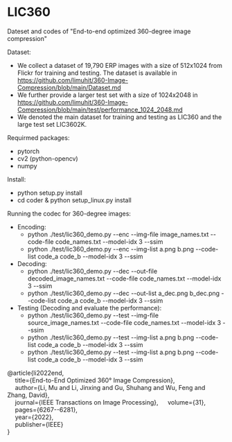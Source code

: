 # LIC360
Dateset and codes of "End-to-end optimized 360-degree image compression"

Dataset:
- We collect a dataset of 19,790 ERP images with a size of 512x1024 from Flickr for training and testing. The dataset is available in 
https://github.com/limuhit/360-Image-Compression/blob/main/Dataset.md
- We further provide a larger test set with a size of 1024x2048 in https://github.com/limuhit/360-Image-Compression/blob/main/test/performance_1024_2048.md
- We denoted the main dataset for training and testing as LIC360 and the large test set LIC3602K.

Requirmed packages:
- pytorch
- cv2 (python-opencv)
- numpy 
 
Install:
* python setup.py install
* cd coder & python setup_linux.py install
	
Running the codec for 360-degree images:
* Encoding:
 	* python ./test/lic360_demo.py --enc --img-file image_names.txt --code-file code_names.txt --model-idx 3 --ssim
 	* python ./test/lic360_demo.py --enc --img-list a.png b.png --code-list code_a code_b --model-idx 3 --ssim
* Decoding:
 	* python ./test/lic360_demo.py --dec --out-file decoded_image_names.txt --code-file code_names.txt --model-idx 3 --ssim
 	* python ./test/lic360_demo.py --dec --out-list a_dec.png b_dec.png --code-list code_a code_b --model-idx 3 --ssim
* Testing (Decoding and evaluate the performance):
 	* python ./test/lic360_demo.py --test --img-file source_image_names.txt --code-file code_names.txt --model-idx 3 --ssim
 	* python ./test/lic360_demo.py --test --img-list a.png b.png --code-list code_a code_b --model-idx 3 --ssim
 	* python ./test/lic360_demo.py --test --img-list a.png b.png --code-list code_a code_b --model-idx 3 --ssim

@article{li2022end,  
&emsp; title={End-to-End Optimized 360° Image Compression},    
&emsp;  author={Li, Mu and Li, Jinxing and Gu, Shuhang and Wu, Feng and Zhang, David},    
&emsp;  journal={IEEE Transactions on Image Processing},
&emsp;  volume={31},  
&emsp;  pages={6267--6281},  
&emsp;  year={2022},  
&emsp;  publisher={IEEE}  
}
